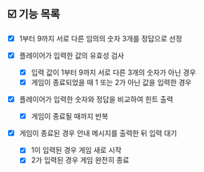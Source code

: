 ## ☑️ 기능 목록

- [x] 1부터 9까지 서로 다른 임의의 숫자 3개를 정답으로 선정

- [x] 플레이어가 입력한 값의 유효성 검사

  - [x] 입력 값이 1부터 9까지 서로 다른 3개의 숫자가 아닌 경우
  - [x] 게임이 종료되었을 때 1 또는 2가 아닌 값을 입력한 경우

- [x] 플레이어가 입력한 숫자와 정답을 비교하여 힌트 출력

  - [x] 게임이 종료될 때까지 반복

- [x] 게임이 종료된 경우 안내 메시지를 출력한 뒤 입력 대기

  - [x] 1이 입력된 경우 게임 새로 시작
  - [x] 2가 입력된 경우 게임 완전히 종료
